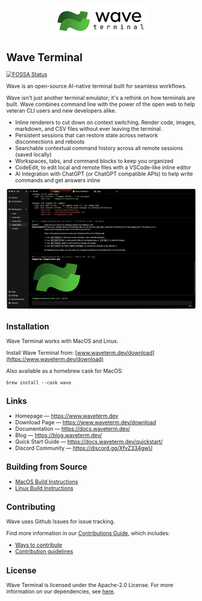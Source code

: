 <p align="center">
  <picture>
    <source media="(prefers-color-scheme: dark)" srcset="./assets/waveterm-logo-horizontal-dark.png">
    <source media="(prefers-color-scheme: light)" srcset="./assets/waveterm-logo-horizontal-light.png">
    <img alt="Wave Terminal Logo" src="./assets/waveterm-logo-horizontal-light.png" width="240" height="80" style="max-width: 100%;">
  </picture>
  <br/>
</p>

# Wave Terminal

[![FOSSA Status](https://app.fossa.com/api/projects/git%2Bgithub.com%2Fwavetermdev%2Fwaveterm.svg?type=shield)](https://app.fossa.com/projects/git%2Bgithub.com%2Fwavetermdev%2Fwaveterm?ref=badge_shield)

Wave is an open-source AI-native terminal built for seamless workflows.

Wave isn't just another terminal emulator; it's a rethink on how terminals are built. Wave combines command line with the power of the open web to help veteran CLI users and new developers alike.

-   Inline renderers to cut down on context switching. Render code, images, markdown, and CSV files without ever leaving the terminal.
-   Persistent sessions that can restore state across network disconnections and reboots
-   Searchable contextual command history across all remote sessions (saved locally)
-   Workspaces, tabs, and command blocks to keep you organized
-   CodeEdit, to edit local and remote files with a VSCode-like inline editor
-   AI Integration with ChatGPT (or ChatGPT compatible APIs) to help write commands and get answers inline

![WaveTerm Screenshot](./assets/wave-screenshot.png)

## Installation

Wave Terminal works with MacOS and Linux.

Install Wave Terminal from: [www.waveterm.dev/download](https://www.waveterm.dev/download)

Also available as a homebrew cask for MacOS:

```
brew install --cask wave
```

## Links

-   Homepage &mdash; https://www.waveterm.dev
-   Download Page &mdash; https://www.waveterm.dev/download
-   Documentation &mdash; https://docs.waveterm.dev/
-   Blog &mdash; https://blog.waveterm.dev/
-   Quick Start Guide &mdash; https://docs.waveterm.dev/quickstart/
-   Discord Community &mdash; https://discord.gg/XfvZ334gwU

## Building from Source

-   [MacOS Build Instructions](./BUILD.md)
-   [Linux Build Instructions](./build-linux.md)

## Contributing

Wave uses Github Issues for issue tracking.

Find more information in our [Contributions Guide](CONTRIBUTING.md), which includes:

-   [Ways to contribute](CONTRIBUTING.md#contributing-to-wave-terminal)
-   [Contribution guidelines](CONTRIBUTING.md#before-you-start)

## License

Wave Terminal is licensed under the Apache-2.0 License. For more information on our dependencies, see [here](./acknowledgements/README.md).

